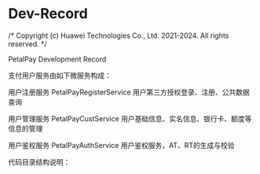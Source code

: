 # Dev-Record
/* Copyright (c) Huawei Technologies Co., Ltd. 2021-2024. All rights reserved. */

PetalPay Development Record

支付用户服务由如下微服务构成：

用户注册服务	PetalPayRegisterService	用户第三方授权登录、注册、公共数据查询

用户管理服务	PetalPayCustService	用户基础信息、实名信息、银行卡、额度等信息的管理

用户鉴权服务	PetalPayAuthService	用户鉴权服务，AT、RT的生成与校验

代码目录结构说明：


